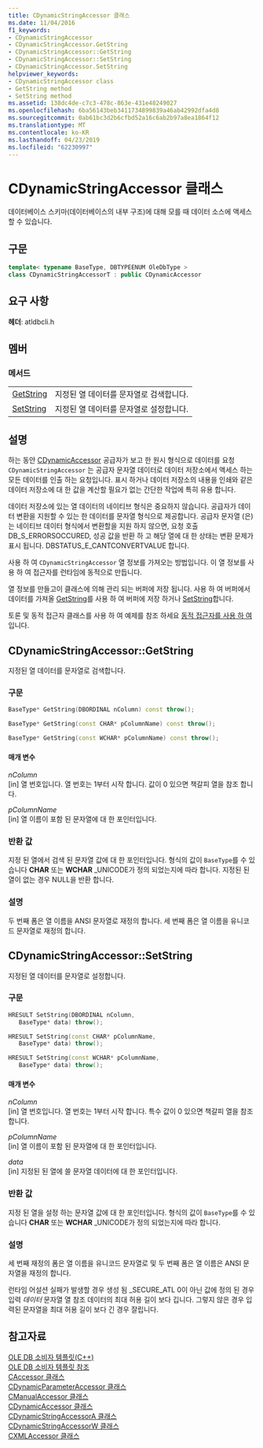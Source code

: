 ```yaml
---
title: CDynamicStringAccessor 클래스
ms.date: 11/04/2016
f1_keywords:
- CDynamicStringAccessor
- CDynamicStringAccessor.GetString
- CDynamicStringAccessor::GetString
- CDynamicStringAccessor::SetString
- CDynamicStringAccessor.SetString
helpviewer_keywords:
- CDynamicStringAccessor class
- GetString method
- SetString method
ms.assetid: 138dc4de-c7c3-478c-863e-431e48249027
ms.openlocfilehash: 6ba56143beb3411734899839a46ab42992dfa4d8
ms.sourcegitcommit: 0ab61bc3d2b6cfbd52a16c6ab2b97a8ea1864f12
ms.translationtype: MT
ms.contentlocale: ko-KR
ms.lasthandoff: 04/23/2019
ms.locfileid: "62230997"
---
```

# <a name="cdynamicstringaccessor-class"></a>CDynamicStringAccessor 클래스

데이터베이스 스키마(데이터베이스의 내부 구조)에 대해 모를 때 데이터 소스에 액세스할 수 있습니다.

## <a name="syntax"></a>구문

```cpp
template< typename BaseType, DBTYPEENUM OleDbType >
class CDynamicStringAccessorT : public CDynamicAccessor
```

## <a name="requirements"></a>요구 사항

**헤더**: atldbcli.h

## <a name="members"></a>멤버

### <a name="methods"></a>메서드

|||
|-|-|
|[GetString](#getstring)|지정된 열 데이터를 문자열로 검색합니다.|
|[SetString](#setstring)|지정된 열 데이터를 문자열로 설정합니다.|

## <a name="remarks"></a>설명

하는 동안 [CDynamicAccessor](../../data/oledb/cdynamicaccessor-class.md) 공급자가 보고 한 원시 형식으로 데이터를 요청 `CDynamicStringAccessor` 는 공급자 문자열 데이터로 데이터 저장소에서 액세스 하는 모든 데이터를 인출 하는 요청입니다. 표시 하거나 데이터 저장소의 내용을 인쇄와 같은 데이터 저장소에 대 한 값을 계산할 필요가 없는 간단한 작업에 특히 유용 합니다.

데이터 저장소에 있는 열 데이터의 네이티브 형식은 중요하지 않습니다. 공급자가 데이터 변환을 지원할 수 있는 한 데이터를 문자열 형식으로 제공합니다. 공급자 문자열 (은)는 네이티브 데이터 형식에서 변환할을 지원 하지 않으면, 요청 호출 DB_S_ERRORSOCCURED, 성공 값을 반환 하 고 해당 열에 대 한 상태는 변환 문제가 표시 됩니다. DBSTATUS_E_CANTCONVERTVALUE 합니다.

사용 하 여 `CDynamicStringAccessor` 열 정보를 가져오는 방법입니다. 이 열 정보를 사용 하 여 접근자를 런타임에 동적으로 만듭니다.

열 정보를 만들고이 클래스에 의해 관리 되는 버퍼에 저장 됩니다. 사용 하 여 버퍼에서 데이터를 가져올 [GetString](../../data/oledb/cdynamicstringaccessor-getstring.md)를 사용 하 여 버퍼에 저장 하거나 [SetString](../../data/oledb/cdynamicstringaccessor-setstring.md)합니다.

토론 및 동적 접근자 클래스를 사용 하 여 예제를 참조 하세요 [동적 접근자를 사용 하 여](../../data/oledb/using-dynamic-accessors.md)입니다.

## <a name="getstring"></a> CDynamicStringAccessor::GetString

지정된 열 데이터를 문자열로 검색합니다.

### <a name="syntax"></a>구문

```cpp
BaseType* GetString(DBORDINAL nColumn) const throw();

BaseType* GetString(const CHAR* pColumnName) const throw();

BaseType* GetString(const WCHAR* pColumnName) const throw();
```

#### <a name="parameters"></a>매개 변수

*nColumn*<br/>
[in] 열 번호입니다. 열 번호는 1부터 시작 합니다. 값이 0 있으면 책갈피 열을 참조 합니다.

*pColumnName*<br/>
[in] 열 이름이 포함 된 문자열에 대 한 포인터입니다.

### <a name="return-value"></a>반환 값

지정 된 열에서 검색 된 문자열 값에 대 한 포인터입니다. 형식의 값이 `BaseType`를 수 있습니다 **CHAR** 또는 **WCHAR** _UNICODE가 정의 되었는지에 따라 합니다. 지정된 된 열이 없는 경우 NULL을 반환 합니다.

### <a name="remarks"></a>설명

두 번째 폼은 열 이름을 ANSI 문자열로 재정의 합니다. 세 번째 폼은 열 이름을 유니코드 문자열로 재정의 합니다.

## <a name="setstring"></a> CDynamicStringAccessor::SetString

지정된 열 데이터를 문자열로 설정합니다.

### <a name="syntax"></a>구문

```cpp
HRESULT SetString(DBORDINAL nColumn,
   BaseType* data) throw();

HRESULT SetString(const CHAR* pColumnName,
   BaseType* data) throw();

HRESULT SetString(const WCHAR* pColumnName,
   BaseType* data) throw();
```

#### <a name="parameters"></a>매개 변수

*nColumn*<br/>
[in] 열 번호입니다. 열 번호는 1부터 시작 합니다. 특수 값이 0 있으면 책갈피 열을 참조 합니다.

*pColumnName*<br/>
[in] 열 이름이 포함 된 문자열에 대 한 포인터입니다.

*data*<br/>
[in] 지정된 된 열에 쓸 문자열 데이터에 대 한 포인터입니다.

### <a name="return-value"></a>반환 값

지정 된 열을 설정 하는 문자열 값에 대 한 포인터입니다. 형식의 값이 `BaseType`를 수 있습니다 **CHAR** 또는 **WCHAR** _UNICODE가 정의 되었는지에 따라 합니다.

### <a name="remarks"></a>설명

세 번째 재정의 폼은 열 이름을 유니코드 문자열로 및 두 번째 폼은 열 이름은 ANSI 문자열을 재정의 합니다.

런타임 어설션 실패가 발생할 경우 생성 됨 _SECURE_ATL 0이 아닌 값에 정의 된 경우 입력 *데이터* 문자열 열 참조 데이터의 최대 허용 길이 보다 깁니다. 그렇지 않은 경우 입력된 문자열을 최대 허용 길이 보다 긴 경우 잘립니다.

## <a name="see-also"></a>참고자료

[OLE DB 소비자 템플릿(C++)](../../data/oledb/ole-db-consumer-templates-cpp.md)<br/>
[OLE DB 소비자 템플릿 참조](../../data/oledb/ole-db-consumer-templates-reference.md)<br/>
[CAccessor 클래스](../../data/oledb/caccessor-class.md)<br/>
[CDynamicParameterAccessor 클래스](../../data/oledb/cdynamicparameteraccessor-class.md)<br/>
[CManualAccessor 클래스](../../data/oledb/cmanualaccessor-class.md)<br/>
[CDynamicAccessor 클래스](../../data/oledb/cdynamicaccessor-class.md)<br/>
[CDynamicStringAccessorA 클래스](../../data/oledb/cdynamicstringaccessora-class.md)<br/>
[CDynamicStringAccessorW 클래스](../../data/oledb/cdynamicstringaccessorw-class.md)<br/>
[CXMLAccessor 클래스](../../data/oledb/cxmlaccessor-class.md)